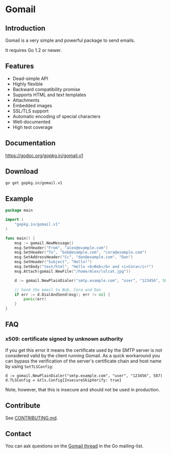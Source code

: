 # Gomail

## Introduction

Gomail is a very simple and powerful package to send emails.

It requires Go 1.2 or newer.


## Features

 * Dead-simple API
 * Highly flexible
 * Backward compatibility promise
 * Supports HTML and text templates
 * Attachments
 * Embedded images
 * SSL/TLS support
 * Automatic encoding of special characters
 * Well-documented
 * High test coverage


## Documentation

https://godoc.org/gopkg.in/gomail.v1


## Download

    go get gopkg.in/gomail.v1


## Example

```go
package main

import (
	"gopkg.in/gomail.v1"
)

func main() {
	msg := gomail.NewMessage()
	msg.SetHeader("From", "alex@example.com")
	msg.SetHeader("To", "bob@example.com", "cora@example.com")
	msg.SetAddressHeader("Cc", "dan@example.com", "Dan")
	msg.SetHeader("Subject", "Hello!")
	msg.SetBody("text/html", "Hello <b>Bob</b> and <i>Cora</i>!")
	msg.Attach(gomail.NewFile("/home/Alex/lolcat.jpg"))

	d := gomail.NewPlainDialer("smtp.example.com", "user", "123456", 587)

	// Send the email to Bob, Cora and Dan
	if err := d.DialAndSend(msg); err != nil {
		panic(err)
	}
}
```


## FAQ

### x509: certificate signed by unknown authority

If you get this error it means the certificate used by the SMTP server is not
considered valid by the client running Gomail. As a quick workaround you can
bypass the verification of the server's certificate chain and host name by using
`SetTLSConfig`:

    d := gomail.NewPlainDialer("smtp.example.com", "user", "123456", 587)
    d.TLSConfig = &tls.Config{InsecureSkipVerify: true}

Note, however, that this is insecure and should not be used in production.


## Contribute

See [CONTRIBUTING.md](CONTRIBUTING.md).


## Contact

You can ask questions on the [Gomail
thread](https://groups.google.com/d/topic/golang-nuts/ywPpNlmSt6U/discussion)
in the Go mailing-list.
